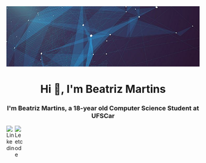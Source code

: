 <img src="Padrão, Gráfico, Papel De Parede Imagens de fundo gratuitas, Grid Design Tecnologia Futurista Background Foto PNG e vetores de fundo.jpg"/>
<h1 align="center">Hi 👋, I'm Beatriz Martins</h1>
<h3 align="center">I'm Beatriz Martins, a 18-year old Computer Science Student at UFSCar</h3></h3>

</a><a href="https://www.linkedin.com/in/beatriz-martins-1740b3277">
  <img align="left" alt="Linkedin" width="22px" src="https://cdn.jsdelivr.net/npm/simple-icons@v3/icons/linkedin.svg" />
</a>
<a href="https://leetcode.com//">
  <img align="left" alt="Leetcode" width="22px" src="https://cdn.jsdelivr.net/npm/simple-icons@v3/icons/leetcode.svg" />
</a>


<!--
**Beatriz2005/Beatriz2005** is a ✨ _special_ ✨ repository because its `README.md` (this file) appears on your GitHub profile.

Here are some ideas to get you started:

- 🔭 I’m currently working on ...
- 🌱 I’m currently learning ...
- 👯 I’m looking to collaborate on ...
- 🤔 I’m looking for help with ...
- 💬 Ask me about ...
- 📫 How to reach me: ...
- 😄 Pronouns: ...
- ⚡ Fun fact: ...
-->
